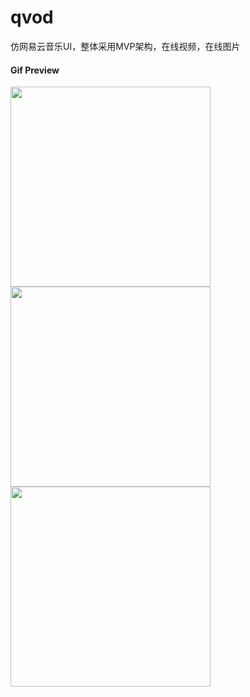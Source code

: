 # qvod

仿网易云音乐UI，整体采用MVP架构，在线视频，在线图片

#### Gif Preview

<img width="320" height=“590” src="https://github.com/zhao-mingjian/qvod/blob/master/app/ezgif-2-0782ec2004.gif"></img>
<img width="320" height=“590” src="https://github.com/zhao-mingjian/qvod/blob/master/app/ezgif-2-ee4e810eb9.gif"></img>
<img width="320" height=“590” src="https://github.com/zhao-mingjian/qvod/blob/master/app/ezgif-2-9b730dd432.gif"></img>
